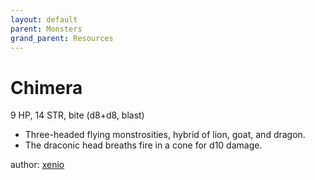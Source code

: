 ```yaml
---
layout: default
parent: Monsters
grand_parent: Resources 
--- 
```


# Chimera
9 HP, 14 STR, bite (d8+d8, blast)  
- Three-headed flying monstrosities, hybrid of lion, goat, and dragon.  
- The draconic head breaths fire in a cone for d10 damage.  

author: [xenio](https://xenioinabottle.blogspot.com) 
